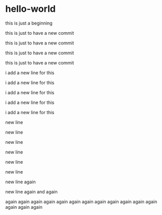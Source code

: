 # hello-world
this is just a beginning

this is just to have a new commit

this is just to have a new commit

this is just to have a new commit

this is just to have a new commit

i add a new line for this

i add a new line for this

i add a new line for this

i add a new line for this

i add a new line for this

new line

new line

new line

new line

new line

new line

new line again

new line again and again

again again again again again again again again again again again again again again again